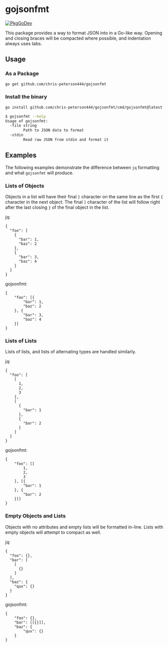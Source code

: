 # gojsonfmt

[![PkgGoDev](https://pkg.go.dev/badge/github.com/chris-peterson444/gojsonfmt)](https://pkg.go.dev/github.com/chris-peterson444/gojsonfmt)

This package provides a way to format JSON into in a Go-like way. Opening and
closing braces will be compacted where possible, and indentation always uses
tabs.

## Usage

### As a Package

```bash
go get github.com/chris-peterson444/gojsonfmt
```

### Install the binary

```bash
go install github.com/chris-peterson444/gojsonfmt/cmd/gojsonfmt@latest
```

```bash
$ gojsonfmt --help
Usage of gojsonfmt:
  -file string
        Path to JSON data to format
  -stdin
        Read raw JSON from stdin and format it
```

## Examples

The following examples demonstrate the difference between `jq` formatting and 
what `gojsonfmt` will produce. 

### Lists of Objects

Objects in a list will have their final `}` character on the same line as the
first `{` character in the next object. The final `]` character of the list
will follow right after the last closing `}` of the final object in the list.

jq: 

```
{
  "foo": [
    {
      "bar": 1,
      "baz": 2
    },
    {
      "bar": 3,
      "baz": 4
    }
  ]
}
```

gojsonfmt:

```
{
	"foo": [{
		"bar": 1,
		"baz": 2
	}, {
		"bar": 3,
		"baz": 4
	}]
}
```

### Lists of Lists

Lists of lists, and lists of alternating types are handled similarly.

jq:

```
{
  "foo": [
    [
      1,
      2,
      3
    ],
    [
      {
        "bar": 1
      },
      {
        "bar": 2
      }
    ]
  ]
}
```

gojsonfmt:

```
{
	"foo": [[
		1,
		2,
		3
	], [{
		"bar": 1
	}, {
		"bar": 2
	}]]
}
```

### Empty Objects and Lists

Objects with no attributes and empty lists will be formatted in-line. Lists
with empty objects will attempt to compact as well.

jq:

```
{
  "foo": {},
  "bar": [
    [
      {}
    ]
  ],
  "baz": {
    "qux": {}
  }
}
```

gojsonfmt:

```
{
	"foo": {},
	"bar": [[{}]],
	"baz": {
		"qux": {}
	}
}
```

### 
